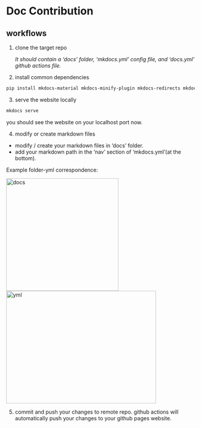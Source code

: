# Doc Contribution

## workflows
1. clone the target repo 
    
    *It should contain a ‘docs’ folder, ‘mkdocs.yml’ config file, and ‘docs.yml’ github actions file.*
    
2. install common dependencies

```bash
pip install mkdocs-material mkdocs-minify-plugin mkdocs-redirects mkdocs-git-revision-date-localized-plugin mkdocs-git-committers-plugin-2 mkdocs-git-authors-plugin
```

3. serve the website locally

```bash
mkdocs serve
```
you should see the website on your localhost port now.

4. modify or create markdown files
- modify / create your markdown files in ‘docs’ folder.
- add your markdown path in the ‘nav’ section of ‘mkdocs.yml’(at the bottom).

 Example folder-yml correspondence:
 
<img src="https://user-images.githubusercontent.com/30235642/176805054-9d5f1c24-b8b6-49df-90c3-039acb741af3.png" alt="docs" width="300" height="300"/>
<img src="https://user-images.githubusercontent.com/30235642/176805061-3da4b3b6-9a18-4d87-9d06-044dc863b6e4.png" alt="yml" width="400" height="300"/>

5. commit and push your changes to remote repo. github actions will automatically push your changes to your github pages website.
